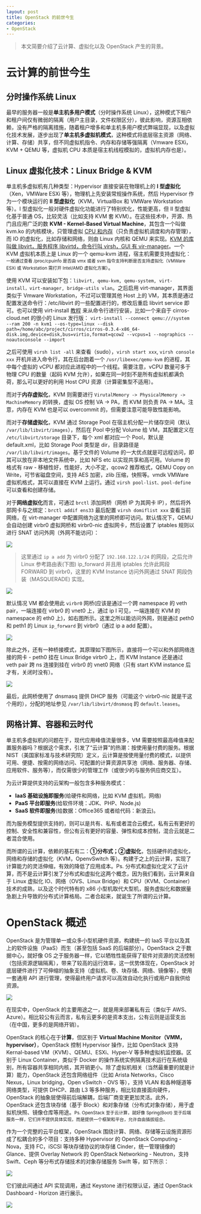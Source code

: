 ```yaml
---
layout: post
title: OpenStack 的前世今生
categories:
- OpenStack
---
```


> 本文简要介绍了云计算、虚拟化以及 OpenStack 产生的背景。

# 云计算的前世今生
## 分时操作系统 Linux
最早的服务器一般是**单主机多用户模式**（分时操作系统 Linux），这种模式下租户和租户间仅有微弱的隔离（用户主目录，文件权限区分），彼此影响，资源互相依赖，没有严格的隔离措施，随着租户增多和单主机多用户模式弊端显现，以及虚拟化技术发展，逐步出现了**单主机多虚拟机模式**，这种模式将底层宿主资源（网络、计算、存储）共享，但不同虚拟机指令、内存和存储等强隔离（Vmware ESXi，KVM + QEMU 等，虚拟机 CPU 本质是宿主机线程模拟的，虚拟机内存也是）。

## Linux 虚拟化技术：Linux Bridge & KVM
单主机多虚拟机有几种类型：Hypervisor 直接安装在物理机上的 **I 型虚拟化**（Xen，VMWare ESXi 等），物理机上先安装常规操作系统，然后 Hypervisor 作为一个模块运行的 **II 型虚拟化**（KVM，VirtualBox 和 VMWare Workstation 等）。I 型虚拟化一般对硬件虚拟化功能进行了特别优化，性能更高，但 II 型虚拟化基于普通 OS，比较灵活（比如支持 KVM 套 KVM）。在这些技术中，开源、热门且应用广泛的数 **KVM - Kernel-Based Virtual Machine**，其包含一个叫做 kvm.ko 的内核模块，只管理虚拟 <u>CPU 和内存</u>（只负责虚拟机调度和内存管理），而 IO 的虚拟化，比如存储和网络，则由 Linux 内核和 QEMU 来实现。<u>KVM 的库叫做 libvirt，服务程序 libvirtd，命令行叫 virsh，GUI 有 vir-manager</u>。一个 KVM 虚拟机本质上是 Linux 的一个 qemu-kvm 进程，宿主机需要支持虚拟化：<small>一般通过查看 /proc/cpuinfo 是否由 vmx 或者 svm 指令支持判断是否支持虚拟化（VMWare ESXi 或 Workstation 需打开 Intel/AMD 虚拟化方案）</small>。

使用 KVM 可以安装如下包：`libvirt, qemu-kvm, qemu-system, virt-install，virt-manager, bridge-utils vlan`。之后启用 virt-manager，其界面类似于 Vmware Workstation，不过可以管理其他 Host 上的 VM，其本质是通过配置发送命令行：/etc/libvirt 的一些配置进行的，修改后重启 libvirt service 即可。也可以使用 virt-install [教程](https://www.cnblogs.com/saryli/p/11827903.html) 来从命令行进行安装，比如一个来自于 cirros-cloud.net 的很小的 Linux 发行版：
`virt-install --connect qemu:///system --ram 200 -n kvm1 --os-type=linux --disk path=/home/abc/project/cirros/cirros-0.3.4-x86_64-disk.img,device=disk,bus=virtio,format=qcow2 --vcpus=1 --nographics --noautoconsole --import`

 之后可使用 `virsh list -all` 来查看（sudo），`virsh start xxx`, `virsh console xxx` 开机并进入命令行，其在后台跑着一个 `/usr/libexec/qemu-kvm` 的进程，其中每个虚拟的 vCPU 都对应此进程中的一个线程。需要注意，vCPU 数量可多于物理 CPU 的数量（起码 KVM 允许），如果在同一时刻不是所有虚拟机都满负荷，那么可以更好的利用 Host CPU 资源（计算密集型不适用）。

而对于**内存虚拟化**，KVM 则需要进行 `VirutalMemory -> PhysicalMemory -> MachineMemory` 的转换，虚拟 OS 控制 VA -> PA，而 KVM 则负责 PA -> MA。注意，内存在 KVM 也是可以 overcommit 的，但需要注意可能导致性能影响。

而对于**存储虚拟化**，KVM 通过 Storage Pool 在宿主机分配一片储存空间（默认 `/var/lib/libvirt/images`），然后在 Pool 中分配 Volume 给 VM，其配置定义在 `/etc/libvirt/storage` 目录下，每个 xml 都对应一个 Pool，默认是 default.xml，比如 Storage Pool 类型是 dir，目录路径是 `/var/lib/libvirt/images`。基于文件的 Volume 的一大优点就是可远程访问，即其可以放在非本地文件系统中，比如 NFS etc 以实现共享和高可用。Volume 的格式有 raw - 移植性好，性能好，大小不定，qcow2 推荐格式，QEMU Copy on Write，可节省磁盘空间，支持 AES 加密，zlib 压缩，快照等。vmdk VMWare 虚拟机格式，其可以直接在 KVM 上运行。通过 `virsh pool-list、pool-define` 可以查看和创建存储。

对于**网络虚拟化**而言，可通过 `brctl` 添加网桥（网桥 IP 为其网卡 IP），然后将外部网卡与之绑定：`brctl addif ens33` 最后配置 `virsh domiflist xxx` 查看当前网络，在 virt-manager 中配置网络为这里的网桥即可访问。默认情况下，QEMU 会自动创建 virbr0 虚拟网桥和 virbr0-nic 虚拟网卡，然后设置了 iptables 规则以进行 SNAT 访问外网（外网不能访问）：

![](https://static2.mazhangjing.com/20211013/db3e_111.png)

> 这里通过 `ip a add` 为 virbr0 分配了 `192.168.122.1/24` 的网段，之后允许 Linux 参考路由表(下图) ip_forward 并且用 iptables 允许此网段 FORWARD 到 virbr0，这里的 KVM Instance 访问外网通过 SNAT 网段伪装（MASQUERADE) 实现。

![](https://static2.mazhangjing.com/20211013/a9d6_222.jpg)
	
默认情况 VM 都会使用此 `virbr0` 网桥(应该是通过一个跨 namespace 的 veth pair，一端连接在 virbr0 的 vnet0 上，通过 ip l 可见，一端连接在 KVM 的 namespace 的 eth0 上)，如右图所示。这里之所以能访问外网，则是通过 peth0 和 peth1 的 Linux `ip_forward` 到 virbr0（通过 ip a add 配置）。

![](https://static2.mazhangjing.com/20211013/89bc_333.png)

除此之外，还有一种桥接模式，其原理如下图所示，直接将一个可以和外部网络连接的网卡 - peth0 挂在 Linux Bridge virbr0 上，而 KVM Instance 还是通过 veth pair 跨 ns 连接到挂在 virbr0 的 vnet0 网络（只有 start KVM instance 后才有，关闭时没有）。

![](https://static2.mazhangjing.com/20211013/1356_444.png)

最后，此网桥使用了 dnsmasq 提供 DHCP 服务（可能这个 virbr0-nic 就是干这个用的），分配的地址参见 `/var/lib/libvirt/dnsmasq` 的 `default.leases`。

## 网格计算、容器和云时代
单主机多虚拟机的问题在于，现代应用峰值流量很多，VM 需要按照最高峰值来配置服务器吗？根据这个需求，引发了“云计算”的热潮：按使用量付费的服务。根据 NIST（美国家标准与技术研究院）定义，云计算是按使用量付费的模式，以提供可用、便捷、按需的网络访问、可配置的计算资源共享池（网络、服务器、存储、应用软件、服务等），而仅需很少的管理工作（或很少的与服务供应商交互）。

为云计算提供支持的云架构一般包含多种服务模式：
- **IaaS 基础设施即服务**(给硬件和网络，比如 KVM 虚拟机，网络)
- **PaaS 平台即服务**(给软件环境：JDK、PHP、Node.js) 
- **SaaS 软件即服务**(给数据：Office365 或者给代码：新浪云)。

而为服务模型提供支持的，则可以是共有、私有或者混合云模式，私有云有更好的控制、安全性和兼容性，但公有云有更好的容量、弹性和成本控制，混合云就是二者混合使用。

而所谓的云计算，依赖的基石有二：**①分布式；②虚拟化**，包括硬件的虚拟化，网络和存储的虚拟化（KVM，OpenvSwitch 等）。构建于之上的云计算，实现了计算能力的灵活伸缩，有效的降低了应用成本。Ps. 分布式和虚拟化定义了云计算，而不是云计算引发了分布式和虚拟化这两个概念，因为我们看到，云计算来自于 Linux 虚拟化 IO、网络（OVS、Linux Bridge）和 CPU（KVM、Container）技术的成熟，以及这个时代特有的 x86 小型机取代大型机，服务虚拟化和数据量急剧上升导致的分布式计算格局。二者合起来，就诞生了所谓的云计算。

# OpenStack 概述
OpenStack 是为管理单一或众多小型机硬件资源，构建统一的 IaaS 平台以及其上的软件设施（PaaS）而生（甚至包括 SaaS 的后端部分）。OpenStack 之于数据中心，就好像 OS 之于服务器一样，它以牺牲性能获得了软件对资源的灵活控制（包括资源逻辑隔离），带来了较高的运行效率，这一优势体现在，OpenStack 对底层硬件进行了可伸缩的抽象支持（虚拟机、卷、块存储、网络、镜像等），使用一套通用 API 进行管理，使得最终用户请求可以高效自动化执行或用户自我供给资源。

![](https://static2.mazhangjing.com/20211013/a11c_555.png)

在现实中，OpenStack 的主要用途之一，就是用来部署私有云（类似于 AWS、Azure）。相比较公有云而言，私有云更多的是资本支出，公有云则是运营支出（在中国，更多的是网络开销）。

OpenStack 的核心在于**计算**，但区别于 **Virtual Machine Monitor（VMM，hypervisor）**，OpenStack 控制 Hypervisor 操作，比如 OpenStack 支持 Kernal-based VM（KVM）、QEMU、ESXi、Hyper-V 等多种虚拟机监控器。区别于 Linux Container，类似于 Docker 的操作系统实例隔离技术运行在系统级别，所有容器共享相同内核，其开销更小。除了虚拟机相关（当然最重要的就是计算）能力，OpenStack 还包含网络组件（比如 Arista Networks，Cisco Nexus，Linux bridging，Open vSwitch - OVS 等），支持 VLAN 和各种隧道等网络类型，可提供 DHCP、路由 L3 等多种服务，相比较直接面向硬件，OpenStack 的抽象层使得前后端解耦，后端厂商变更更加灵活。此外，OpenStack 还包含块存储（基于 Block）和对象存储（分布式对象存储），用于虚拟机快照、镜像仓库等用途。<small>Ps. OpenStack 至于云计算，就好像 Spring(Boot) 至于后端服务一样，它们并不提供具体实现，而是提供一个框架和平台，允许自由插拔组合。</small>

作为一个完整的云平台框架，OpenStack 围绕计算、网络、存储等云设施资源形成了松耦合的多个项目：支持多种 Hypervisor 的 OpenStack Computing - Nova，支持 FC，iSCSI 等块存储协议的块存储 Cinder，统一管理镜像的 Glance、提供 Overlay Network 的 OpenStack Networking - Neutron，支持 Swift、Ceph 等分布式存储技术的对象存储服务 Swift 等，如下所示：

![](https://static2.mazhangjing.com/20211013/1111_666.png)

它们彼此间通过 API 实现调用，通过 Keystone 进行权限认证，通过 OpenStack Dashboard - Horizon 进行展示。

![](https://static2.mazhangjing.com/20211013/c7d5_777.png)